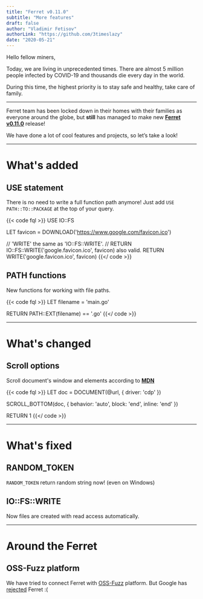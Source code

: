 ```yaml
---
title: "Ferret v0.11.0"
subtitle: "More features"
draft: false
author: "Vladimir Fetisov"
authorLink: "https://github.com/3timeslazy"
date: "2020-05-21"
---
```


Hello fellow miners,

Today, we are living in unprecedented times. There are almost 5 million people infected by COVID-19 and thousands die every day in the world. 

During this time, the highest priority is to stay safe and healthy, take care of family.

---

Ferret team has been locked down in their homes with their families as everyone around the globe, but **still** has managed to make new **[Ferret v0.11.0](https://github.com/MontFerret/ferret/releases/tag/v0.11.0)** release!

We have done a lot of cool features and projects, so let’s take a look!

---

# What's added
## USE statement
There is no need to write a full function path anymore! Just add ``USE PATH::TO::PACKAGE`` at the top of your query.
 
{{< code fql >}}
USE IO::FS

LET favicon = DOWNLOAD('https://www.google.com/favicon.ico')

// 'WRITE' the same as 'IO::FS::WRITE'.
// RETURN IO::FS::WRITE('google.favicon.ico', favicon) also valid.
RETURN WRITE('google.favicon.ico', favicon)
{{</ code >}}

## PATH functions
New functions for working with file paths.

{{< code fql >}}
LET filename = 'main.go'

RETURN PATH::EXT(filename) == '.go'
{{</ code >}}

---

# What's changed
## Scroll options
Scroll document's window and elements according to **[MDN](https://developer.mozilla.org/en-US/docs/Web/API/Element/scrollIntoView)**

{{< code fql >}}
LET doc = DOCUMENT(@url, { driver: 'cdp' })

SCROLL_BOTTOM(doc, {
    behavior: 'auto',
    block: 'end',
    inline: 'end'
})

RETURN 1
{{</ code >}}

---

# What's fixed
## RANDOM_TOKEN
``RANDOM_TOKEN`` return random string now! (even on Windows)

## IO::FS::WRITE
Now files are created with read access automatically.

---
# Around the Ferret
## OSS-Fuzz platform
We have tried to connect Ferret with [OSS-Fuzz](https://github.com/google/oss-fuzz) platform. But Google has [rejected](https://github.com/google/oss-fuzz/pull/3782) Ferret :(
